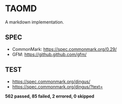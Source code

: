 # TAOMD

A markdown implementation.

## SPEC

- CommonMark: https://spec.commonmark.org/0.29/
- GFM: https://github.github.com/gfm/

## TEST

- https://spec.commonmark.org/dingus/
- https://spec.commonmark.org/dingus/?text=

**562 passed, 85 failed, 2 errored, 0 skipped**
